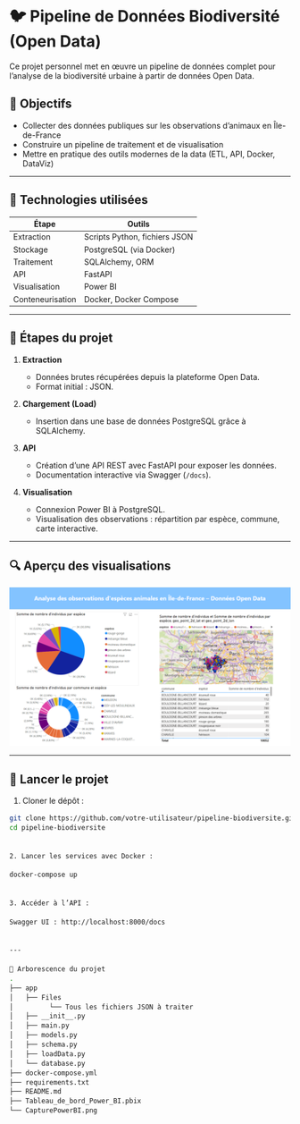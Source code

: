 # 🐦 Pipeline de Données Biodiversité (Open Data)

Ce projet personnel met en œuvre un pipeline de données complet pour l’analyse de la biodiversité urbaine à partir de données Open Data.

## 📌 Objectifs

- Collecter des données publiques sur les observations d’animaux en Île-de-France
- Construire un pipeline de traitement et de visualisation
- Mettre en pratique des outils modernes de la data (ETL, API, Docker, DataViz)

---

## 🧰 Technologies utilisées

| Étape            | Outils                        |
|------------------|-------------------------------|
| Extraction       | Scripts Python, fichiers JSON |
| Stockage         | PostgreSQL (via Docker)       |
| Traitement       | SQLAlchemy, ORM               |
| API              | FastAPI                       |
| Visualisation    | Power BI                      |
| Conteneurisation | Docker, Docker Compose        |

---

## 🧪 Étapes du projet

1. **Extraction**
   - Données brutes récupérées depuis la plateforme Open Data.
   - Format initial : JSON.

2. **Chargement (Load)**
   - Insertion dans une base de données PostgreSQL grâce à SQLAlchemy.

3. **API**
   - Création d’une API REST avec FastAPI pour exposer les données.
   - Documentation interactive via Swagger (`/docs`).

4. **Visualisation**
   - Connexion Power BI à PostgreSQL.
   - Visualisation des observations : répartition par espèce, commune, carte interactive.

---

## 🔍 Aperçu des visualisations

![Capture Power BI](./CapturePowerBI.png)

---

## 🚀 Lancer le projet

1. Cloner le dépôt :
```bash
git clone https://github.com/votre-utilisateur/pipeline-biodiversite.git
cd pipeline-biodiversite


2. Lancer les services avec Docker :

docker-compose up 


3. Accéder à l’API :

Swagger UI : http://localhost:8000/docs


---

📁 Arborescence du projet
.
├── app
│   ├── Files
│   	  └── Tous les fichiers JSON à traiter
│   ├── __init__.py
│   ├── main.py
│   ├── models.py
│   ├── schema.py
│   ├── loadData.py
│   └── database.py
├── docker-compose.yml
├── requirements.txt
├── README.md
├── Tableau_de_bord_Power_BI.pbix
└── CapturePowerBI.png